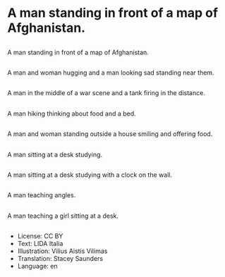 # A man standing in front of a map of Afghanistan.

##
A man standing in front of a map of Afghanistan.

##
A man and woman hugging and a man looking sad standing near them.

##
A man in the middle of a war scene and a tank firing in the distance.

##
A man hiking thinking about food and a bed.

##
A man and woman standing outside a house smiling and offering food.

##
A man sitting at a desk studying.

##
A man sitting at a desk studying with a clock on the wall.

##
A man teaching angles.

##
A man teaching a girl sitting at a desk.

##
* License: CC BY
* Text: LIDA Italia
* Illustration: Vilius Aistis Vilimas
* Translation: Stacey Saunders
* Language: en
